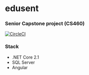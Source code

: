 # edusent
### Senior Capstone project (CS460)

[![CircleCI](https://circleci.com/gh/jeremii/edusent.svg?style=svg)](https://circleci.com/gh/jeremii/edusent)


### Stack
- .NET Core 2.1
- SQL Server
- Angular
